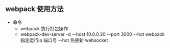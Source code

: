 ## webpack 使用方法

- 命令  
    - webpack 执行打包操作 
    - webpack-dev-server -d --host 10.0.0.20 --port 3000 --hot webpack指定运行ip 端口号  --hot 热更新 websocket